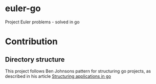# euler-go

Project Euler problems - solved in go

# Contribution

## Directory structure

This project follows Ben Johnsons pattern for structuring go projects, as described in his article [Structuring applications in go](https://medium.com/@benbjohnson/structuring-applications-in-go-3b04be4ff091)

